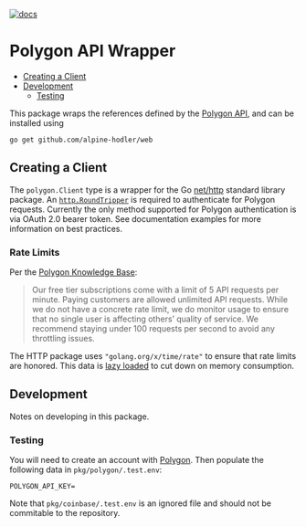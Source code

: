 [![docs](https://img.shields.io/static/v1?label=coinbase&message=reference&color=blue)](https://pkg.go.dev/github.com/alpine-hodler/web@v2.0.1-alpha/polygon)

# Polygon API Wrapper

- [Creating a Client](#creating-a-client)
- [Development](#development)
  - [Testing](#testing)

This package wraps the references defined by the [Polygon API](https://polygon.io/docs/stocks/getting-started), and can be installed using

```
go get github.com/alpine-hodler/web
```

## Creating a Client

The `polygon.Client` type is a wrapper for the Go [net/http](https://pkg.go.dev/net/http) standard library package.  An [`http.RoundTripper`](https://pkg.go.dev/net/http#RoundTripper) is required to authenticate for Polygon requests.  Currently the only method supported for Polygon authentication is via OAuth 2.0 bearer token.  See documentation examples for more information on best practices.

### Rate Limits

Per the [Polygon Knowledge Base](https://polygon.io/knowledge-base/article/what-is-the-request-limit-for-polygon-restful-apis):

> Our free tier subscriptions come with a limit of 5 API requests per minute. Paying customers are allowed unlimited API requests. While we do not have a concrete rate limit, we do monitor usage to ensure that no single user is affecting others’ quality of service. We recommend staying under 100 requests per second to avoid any throttling issues.

The HTTP package uses `"golang.org/x/time/rate"` to ensure that rate limits are honored.  This data is [lazy loaded](https://en.wikipedia.org/wiki/Lazy_loading) to cut down on memory consumption.

## Development

Notes on developing in this package.

### Testing

You will need to create an account with [Polygon](https://polygon.io/pricing).  Then populate the following data in `pkg/polygon/.test.env`:
```.env
POLYGON_API_KEY=
```

Note that `pkg/coinbase/.test.env` is an ignored file and should not be commitable to the repository.

